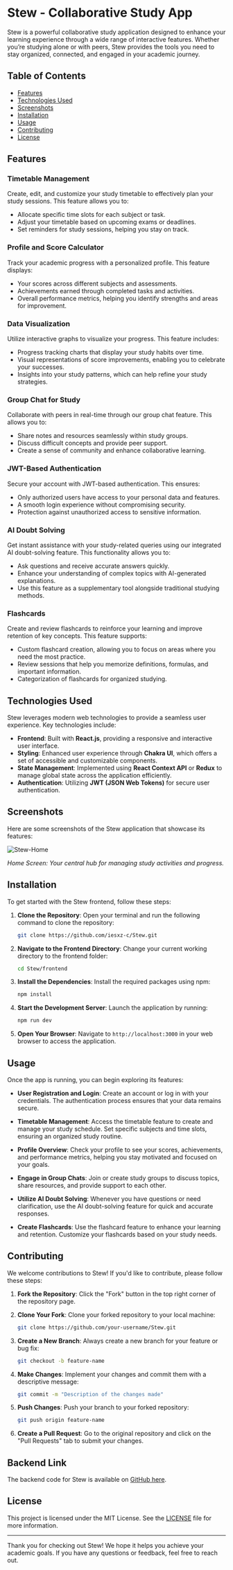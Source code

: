 # Stew - Collaborative Study App

Stew is a powerful collaborative study application designed to enhance your learning experience through a wide range of interactive features. Whether you’re studying alone or with peers, Stew provides the tools you need to stay organized, connected, and engaged in your academic journey.

## Table of Contents

- [Features](#features)
- [Technologies Used](#technologies-used)
- [Screenshots](#screenshots)
- [Installation](#installation)
- [Usage](#usage)
- [Contributing](#contributing)
- [License](#license)

## Features

### Timetable Management
Create, edit, and customize your study timetable to effectively plan your study sessions. This feature allows you to:
- Allocate specific time slots for each subject or task.
- Adjust your timetable based on upcoming exams or deadlines.
- Set reminders for study sessions, helping you stay on track.

### Profile and Score Calculator
Track your academic progress with a personalized profile. This feature displays:
- Your scores across different subjects and assessments.
- Achievements earned through completed tasks and activities.
- Overall performance metrics, helping you identify strengths and areas for improvement.

### Data Visualization
Utilize interactive graphs to visualize your progress. This feature includes:
- Progress tracking charts that display your study habits over time.
- Visual representations of score improvements, enabling you to celebrate your successes.
- Insights into your study patterns, which can help refine your study strategies.

### Group Chat for Study
Collaborate with peers in real-time through our group chat feature. This allows you to:
- Share notes and resources seamlessly within study groups.
- Discuss difficult concepts and provide peer support.
- Create a sense of community and enhance collaborative learning.

### JWT-Based Authentication
Secure your account with JWT-based authentication. This ensures:
- Only authorized users have access to your personal data and features.
- A smooth login experience without compromising security.
- Protection against unauthorized access to sensitive information.

### AI Doubt Solving
Get instant assistance with your study-related queries using our integrated AI doubt-solving feature. This functionality allows you to:
- Ask questions and receive accurate answers quickly.
- Enhance your understanding of complex topics with AI-generated explanations.
- Use this feature as a supplementary tool alongside traditional studying methods.

### Flashcards
Create and review flashcards to reinforce your learning and improve retention of key concepts. This feature supports:
- Custom flashcard creation, allowing you to focus on areas where you need the most practice.
- Review sessions that help you memorize definitions, formulas, and important information.
- Categorization of flashcards for organized studying.

## Technologies Used

Stew leverages modern web technologies to provide a seamless user experience. Key technologies include:

- **Frontend**: Built with **React.js**, providing a responsive and interactive user interface.
- **Styling**: Enhanced user experience through **Chakra UI**, which offers a set of accessible and customizable components.
- **State Management**: Implemented using **React Context API** or **Redux** to manage global state across the application efficiently.
- **Authentication**: Utilizing **JWT (JSON Web Tokens)** for secure user authentication.

## Screenshots

Here are some screenshots of the Stew application that showcase its features:

![Stew-Home](assets/1.png)

*Home Screen: Your central hub for managing study activities and progress.*


## Installation

To get started with the Stew frontend, follow these steps:

1. **Clone the Repository**:
   Open your terminal and run the following command to clone the repository:
   ```bash
   git clone https://github.com/iesxz-c/Stew.git
   ```

2. **Navigate to the Frontend Directory**:
   Change your current working directory to the frontend folder:
   ```bash
   cd Stew/frontend
   ```

3. **Install the Dependencies**:
   Install the required packages using npm:
   ```bash
   npm install
   ```

4. **Start the Development Server**:
   Launch the application by running:
   ```bash
   npm run dev
   ```

5. **Open Your Browser**:
   Navigate to `http://localhost:3000` in your web browser to access the application.

## Usage

Once the app is running, you can begin exploring its features:

- **User Registration and Login**: Create an account or log in with your credentials. The authentication process ensures that your data remains secure.
  
- **Timetable Management**: Access the timetable feature to create and manage your study schedule. Set specific subjects and time slots, ensuring an organized study routine.

- **Profile Overview**: Check your profile to see your scores, achievements, and performance metrics, helping you stay motivated and focused on your goals.

- **Engage in Group Chats**: Join or create study groups to discuss topics, share resources, and provide support to each other.

- **Utilize AI Doubt Solving**: Whenever you have questions or need clarification, use the AI doubt-solving feature for quick and accurate responses.

- **Create Flashcards**: Use the flashcard feature to enhance your learning and retention. Customize your flashcards based on your study needs.

## Contributing

We welcome contributions to Stew! If you'd like to contribute, please follow these steps:

1. **Fork the Repository**: Click the "Fork" button in the top right corner of the repository page.
   
2. **Clone Your Fork**: Clone your forked repository to your local machine:
   ```bash
   git clone https://github.com/your-username/Stew.git
   ```

3. **Create a New Branch**: Always create a new branch for your feature or bug fix:
   ```bash
   git checkout -b feature-name
   ```

4. **Make Changes**: Implement your changes and commit them with a descriptive message:
   ```bash
   git commit -m "Description of the changes made"
   ```

5. **Push Changes**: Push your branch to your forked repository:
   ```bash
   git push origin feature-name
   ```

6. **Create a Pull Request**: Go to the original repository and click on the "Pull Requests" tab to submit your changes.

## Backend Link

The backend code for Stew is available on [GitHub here](https://github.com/iesxz-c/Stew-Server).

## License

This project is licensed under the MIT License. See the [LICENSE](LICENSE) file for more information.

---

Thank you for checking out Stew! We hope it helps you achieve your academic goals. If you have any questions or feedback, feel free to reach out.